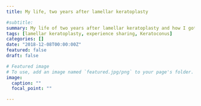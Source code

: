 ```yaml
---
title: My life, two years after lamellar keratoplasty

#subtitle: 
summary: My life of two years after lamellar keratoplasty and how I got through
tags: [lamellar keratoplasty, experience sharing, Keratoconus]
categories: []
date: "2018-12-08T00:00:00Z"
featured: false
draft: false

# Featured image
# To use, add an image named `featured.jpg/png` to your page's folder. 
image:
  caption: ""
  focal_point: ""

---
```

